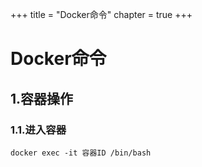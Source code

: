 +++
title = "Docker命令"
chapter =  true
+++

# Docker命令

## 1.容器操作

### 1.1.进入容器

``` shell
docker exec -it 容器ID /bin/bash
```

